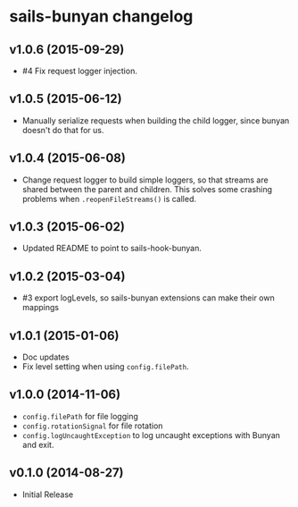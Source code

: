 # sails-bunyan changelog

## v1.0.6 (2015-09-29)

 * #4 Fix request logger injection.

## v1.0.5 (2015-06-12)

 * Manually serialize requests when building the child logger, since bunyan
   doesn't do that for us.

## v1.0.4 (2015-06-08)

 * Change request logger to build simple loggers, so that streams are shared
   between the parent and children. This solves some crashing problems when
   `.reopenFileStreams()` is called.

## v1.0.3 (2015-06-02)

 * Updated README to point to sails-hook-bunyan.

## v1.0.2 (2015-03-04)

 * #3 export logLevels, so sails-bunyan extensions can make their
   own mappings

## v1.0.1 (2015-01-06)

 * Doc updates
 * Fix level setting when using `config.filePath`.

## v1.0.0 (2014-11-06)

 * `config.filePath` for file logging
 * `config.rotationSignal` for file rotation
 * `config.logUncaughtException` to log uncaught exceptions with Bunyan
   and exit.

## v0.1.0 (2014-08-27)

 * Initial Release
